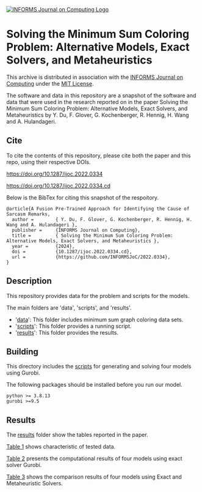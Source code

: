 [![INFORMS Journal on Computing Logo](https://INFORMSJoC.github.io/logos/INFORMS_Journal_on_Computing_Header.jpg)](https://pubsonline.informs.org/journal/ijoc)

# Solving the Minimum Sum Coloring Problem: Alternative Models, Exact Solvers, and Metaheuristics

This archive is distributed in association with the [INFORMS Journal on
Computing](https://pubsonline.informs.org/journal/ijoc) under the [MIT License](LICENSE).

The software and data in this repository are a snapshot of the software and data that were used in the research reported on in the paper Solving the Minimum Sum Coloring Problem: Alternative Models, Exact Solvers, and Metaheuristics by Y. Du, F. Glover, G. Kochenberger, R. Hennig, H. Wang and A. Hulandageri.


## Cite

To cite the contents of this repository, please cite both the paper and this repo, using their respective DOIs.

https://doi.org/10.1287/ijoc.2022.0334

https://doi.org/10.1287/ijoc.2022.0334.cd

Below is the BibTex for citing this snapshot of the respoitory.

```
@article{A Fusion Pre-Trained Approach for Identifying the Cause of Sarcasm Remarks,
  author =        { Y. Du, F. Glover, G. Kochenberger, R. Hennig, H. Wang and A. Hulandageri },
  publisher =     {INFORMS Journal on Computing},
  title =         { Solving the Minimum Sum Coloring Problem: Alternative Models, Exact Solvers, and Metaheuristics },
  year =          {2024},
  doi =           {10.1287/ijoc.2022.0334.cd},
  url =           {https://github.com/INFORMSJoC/2022.0334},
}
```

## Description

This repository provides data for the problem and scripts for the models.

The main folders are 'data', 'scripts', and 'results'.
- '[data](data)': This folder includes minimum sum graph coloring data sets.
- '[scripts](scripts)': This folder provides a running script.
- '[results](results)': This folder provides the results.

## Building

This directory includes the [scripts](scripts) for generating and solving four models using Gurobi.

The following packages should be installed before you run our model.

```
python >= 3.8.13
gurobi >=9.5
```
## Results

The [results](results) folder show the tables reported in the paper.

[Table 1](results/Table%201.pdf) shows characteristic of tested data.

[Table 2](results/Table%202.pdf) presents the computational results of four models using exact solver Gurobi.

[Table 3](results/Table%203.pdf) shows the comparison results of four models using Exact and Metaheuristic Solvers.
